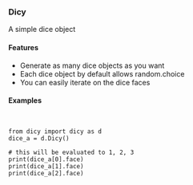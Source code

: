 ### Dicy
A simple dice object

#### Features
- Generate as many dice objects as you want
- Each dice object by default allows random.choice
- You can easily iterate on the dice faces

#### Examples

<pre><code>

from dicy import dicy as d
dice_a = d.Dicy()

# this will be evaluated to 1, 2, 3
print(dice_a[0].face)
print(dice_a[1].face)
print(dice_a[2].face)

</code></pre>


